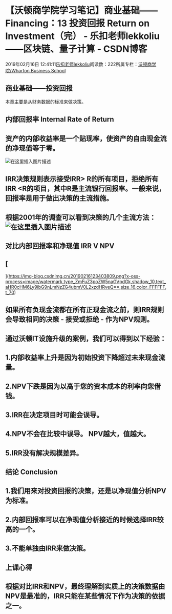 
# 【沃顿商学院学习笔记】商业基础——Financing：13  投资回报 Return on Investment（完） - 乐扣老师lekkoliu——区块链、量子计算 - CSDN博客

2019年02月16日 12:41:11[乐扣老师lekkoliu](https://me.csdn.net/lsttoy)阅读数：222所属专栏：[沃顿商学院/Wharton Business School](https://blog.csdn.net/column/details/33347.html)



## 商业基础——投资回报
本章主要是从财务数据的标准来做决策。
## 内部回报率 Internal Rate of Return
## 资产的内部收益率是一个贴现率，使资产的自由现金流的净现值等于零。
![在这里插入图片描述](https://img-blog.csdnimg.cn/20190216123056147.png?x-oss-process=image/watermark,type_ZmFuZ3poZW5naGVpdGk,shadow_10,text_aHR0cHM6Ly9ibG9nLmNzZG4ubmV0L2xzdHRveQ==,size_16,color_FFFFFF,t_70)
## IRR决策规则表示接受IRR> R的所有项目，拒绝所有IRR <R的项目，其中R是主流银行回报率。一般来说，回报率是用于做出决策的主流措施。
## 根据2001年的调查可以看到决策的几个主流方法：![在这里插入图片描述](https://img-blog.csdnimg.cn/20190216123403809.png?x-oss-process=image/watermark,type_ZmFuZ3poZW5naGVpdGk,shadow_10,text_aHR0cHM6Ly9ibG9nLmNzZG4ubmV0L2xzdHRveQ==,size_16,color_FFFFFF,t_70)
## 对比内部回报率和净现值 IRR V NPV
## [
](https://img-blog.csdnimg.cn/20190216123403809.png?x-oss-process=image/watermark,type_ZmFuZ3poZW5naGVpdGk,shadow_10,text_aHR0cHM6Ly9ibG9nLmNzZG4ubmV0L2xzdHRveQ==,size_16,color_FFFFFF,t_70)
## 如果所有负现金流都在所有正现金流之前，则IRR规则会导致相同的决策 - 接受或拒绝 - 作为NPV规则。
## 通过沃顿IT设施升级的案例，我们可以得到以下经验：
## 1.内部收益率上升是因为初始投资下降超过未来现金流量。
## 2.NPV下跌是因为以高于您的资本成本的利率向您借钱。
## 3.IRR在决定项目时可能会误导。
## 4.NPV不会在比较中误导。 NPV越大，值越大。
## 5.IRR没有解决规模差异。
## 结论 Conclusion
## 1.我们用来对投资回报的决策，还是以净现值分析NPV为标准。
## 2.内部回报率可以在净现值分析接近的时候选择IRR较高的一个。
## 3.不能单独由IRR来做决策。
## 上课心得
## 根据对比IRR和NPV，最终理解到实质上的决策数据由NPV是最准的，IRR只能在某些情况下作为决策的依据之一。


